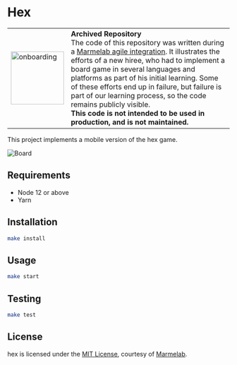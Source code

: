 # Hex

<table>
        <tr>
            <td><img width="120" src="https://cdnjs.cloudflare.com/ajax/libs/octicons/8.5.0/svg/rocket.svg" alt="onboarding" /></td>
            <td><strong>Archived Repository</strong><br />
            The code of this repository was written during a <a href="https://marmelab.com/blog/2018/09/05/agile-integration.html">Marmelab agile integration</a>. It illustrates the efforts of a new hiree, who had to implement a board game in several languages and platforms as part of his initial learning. Some of these efforts end up in failure, but failure is part of our learning process, so the code remains publicly visible.<br />
        <strong>This code is not intended to be used in production, and is not maintained.</strong>
        </td>
        </tr>
</table>

This project implements a mobile version of the hex game.

![Board](https://user-images.githubusercontent.com/9250470/78352516-bb90b580-75a8-11ea-995b-39a97772b2e8.png)

## Requirements

- Node 12 or above
- Yarn

## Installation

```bash
make install
```

## Usage

```bash
make start
```

## Testing

```bash
make test
```

## License

hex is licensed under the [MIT License](LICENSE), courtesy of [Marmelab](http://marmelab.com).
